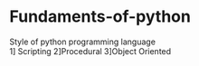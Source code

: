 # Fundaments-of-python
Style of python programming language  
1] Scripting   2]Procedural   3]Object Oriented
